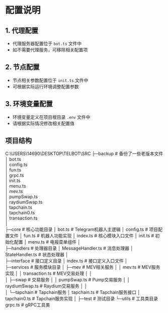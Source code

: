 # 配置说明

## 1. 代理配置
- 代理服务器配置位于 `bot.ts` 文件中
- 如不需要代理服务，可移除相关配置项

## 2. 节点配置
- 节点相关参数配置位于 `init.ts` 文件中
- 可根据实际运行环境调整配置参数

## 3. 环境变量配置
- 环境变量定义在项目根目录 `.env` 文件中
- 请根据实际情况修改相关配置值

## 项目结构
C:\USERS\14690\DESKTOP\TELBOT\SRC
├─backup                  # 备份了一些老版本文件
│      bot.ts            
│      config.ts         
│      fun.ts            
│      grpc.ts          
│      init.ts           
│      menu.ts           
│      mev.ts            
│      pumpSwap.ts      
│      raydiumSwap.ts    
│      tapchain.ts      
│      tapchain0.ts     
│      transaction.ts   
│      
├─core                   # 核心功能目录
│      bot.ts            # Telegram机器人主逻辑
│      config.ts         # 项目配置文件
│      fun.ts           # 机器人功能实现
│      index.ts         # 核心模块入口文件
│      init.ts         # 初始化配置
│      menu.ts         # 电报菜单组件
│      
├─handlers              # 处理器目录
│      MessageHandler.ts # 消息处理器
│      StateHandler.ts   # 状态处理器
│      
├─interface             # 接口定义目录
│      index.ts         # 接口定义入口文件
│      
├─services              # 服务模块目录
│  ├─mev                # MEV相关服务
│  │      mev.ts        # MEV服务实现
│  │      transaction.ts # MEV交易处理
│  │      
│  ├─swap               # 交易服务
│  │      pumpSwap.ts   # Pump交易服务
│  │      raydiumSwap.ts # Raydium交易服务
│  │      
│  └─tapchain           # Tapchain服务
│          tapchain.ts  # Tapchain服务接口
│          tapchain0.ts # Tapchain服务实现
│
├─test                  # 测试目录
└─utils                 # 工具类目录
        grpc.ts         # gRPC工具类
       